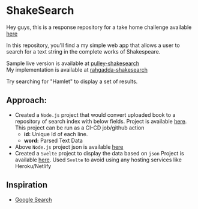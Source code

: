 # ShakeSearch

Hey guys, this is a response repository for a take home challenge available [here](https://github.com/ProlificLabs/shakesearch)

In this repository, you'll find a my simple web app that allows a user to search for a text string in the complete works of Shakespeare.

Sample live version is available at [pulley-shakesearch](https://pulley-shakesearch.herokuapp.com/)   
My implementation is available at [rahgadda-shakesearch](https://rahgadda.github.io/shakesearch/)   

Try searching for "Hamlet" to display a set of results.

## Approach:
- Created a `Node.js` project that would convert uploaded book to a repository of search index with below fields. 
  Project is available [here](scanbooks). This project can be run as a CI-CD job/github action
  - **id:** Unique Id of each line.
  - **word:** Parsed Text Data
- Above `Node.js` project json is available [here](book-index-json/completeworks1.json)
- Created a `Svelte` project to display the data based on `json`
  Project is available [here](search). Used `Svelte` to avoid using any hosting services like Heroku/Netlify 

## Inspiration
- [Google Search](https://www.youtube.com/watch?v=tFq6Q_muwG0)
